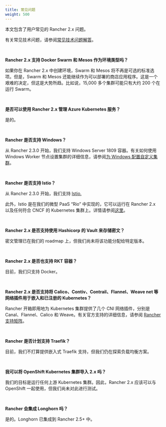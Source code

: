 ```yaml
---
title: 常见问题
weight: 500
---
```


本文包含了用户常见的 Rancher 2.x 问题。

有关常见技术问题，请参阅[常见技术问题解答](faq/technical-items.md)。

<br/>

**Rancher 2.x 支持 Docker Swarm 和 Mesos 作为环境类型吗？**

如果你在 Rancher 2.x 中创建环境，Swarm 和 Mesos 将不再是可选的标准选项。但是，Swarm 和 Mesos 还能继续作为可以部署的商店应用程序。这是一个艰难的决定，但这是大势所趋。比如说，15,000 多个集群可能只有大约 200 个在运行 Swarm。

<br/>

**是否可以使用 Rancher 2.x 管理 Azure Kubernetes 服务？**

是的。

<br/>

**Rancher 是否支持 Windows？**

从 Rancher 2.3.0 开始，我们支持 Windows Server 1809 容器。有关如何使用 Windows Worker 节点设置集群的详细信息，请参阅[为 Windows 配置自定义集群](pages-for-subheaders/use-windows-clusters.md)。

<br/>

**Rancher 是否支持 Istio？**

从 Rancher 2.3.0 开始，我们支持 [Istio.](pages-for-subheaders/istio.md)

此外，Istio 是在我们的微型 PaaS “Rio” 中实现的，它可以运行在 Rancher 2.x 以及任何符合 CNCF 的 Kubernetes 集群上。详情请参阅[这里](https://rio.io/)。

<br/>

**Rancher 2.x 是否支持使用 Hashicorp 的 Vault 来存储密文？**

密文管理已在我们的 roadmap 上，但我们尚未将该功能分配给特定版本。

<br/>

**Rancher 2.x 是否也支持 RKT 容器？**

目前，我们只支持 Docker。

<br/>

**Rancher 2.x 是否支持将 Calico、Contiv、Contrail、Flannel、Weave net 等网络插件用于嵌入和已注册的 Kubernetes？**

Rancher 开箱即用地为 Kubernetes 集群提供了几个 CNI 网络插件，分别是 Canal、Flannel、Calico 和 Weave。有关官方支持的详细信息，请参阅 [Rancher 支持矩阵](https://rancher.com/support-maintenance-terms/)。

<br/>

**Rancher 是否计划支持 Traefik？**

目前，我们不打算提供嵌入式 Traefik 支持，但我们仍在探索负载均衡方案。

<br/>

**我可以将 OpenShift Kubernetes 集群导入 2.x 吗？**

我们的目标是运行任何上游 Kubernetes 集群。因此，Rancher 2.x 应该可以与 OpenShift 一起使用，但我们尚未对此进行测试。

<br/>

**Rancher 会集成 Longhorn 吗？**

是的。Longhorn 已集成到 Rancher 2.5+ 中。
